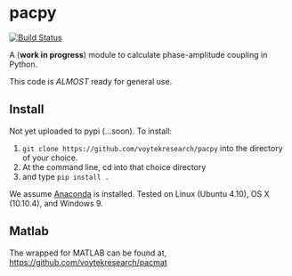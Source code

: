 # pacpy
[![Build Status](https://travis-ci.org/voytekresearch/pacpy.svg)](https://travis-ci.org/voytekresearch/pacpy)

A (__work in progress__) module to calculate phase-amplitude coupling in Python.

This code is *ALMOST* ready for general use.

## Install

Not yet uploaded to pypi (...soon).  To install:

1. `git clone https://github.com/voytekresearch/pacpy` into the directory of your choice.
2. At the command line, cd into that choice directory
3. and type `pip install .`

We assume [Anaconda](https://store.continuum.io/cshop/anaconda/) is installed. Tested on Linux (Ubuntu 4.10), OS X (10.10.4), and Windows 9.

## Matlab

The wrapped for MATLAB can be found at, https://github.com/voytekresearch/pacmat

